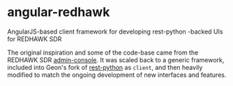 # angular-redhawk
AngularJS-based client framework for developing rest-python -backed UIs for REDHAWK SDR

The original inspiration and some of the code-base came from the REDHAWK SDR [admin-console](http://github.com/redhawksdr/admin-console).  It was scaled back to a generic framework, included into Geon's fork of [rest-python](http://github.com/geontech/rest-python/) as `client`, and then heavily modified to match the ongoing development of new interfaces and features.
